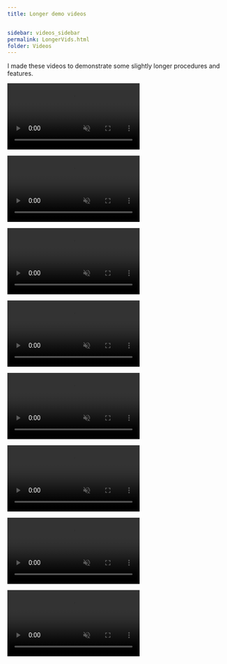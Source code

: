```yaml
---
title: Longer demo videos


sidebar: videos_sidebar
permalink: LongerVids.html
folder: Videos
---
```






<p>I made these videos to demonstrate some slightly longer procedures and features.</p>

<p><video title="" loop="loop" muted="" controls="controls" width="300" height="150">
<source src="VisuallyOrganizeSHContent.mp4" type="video/mp4" />Your browser does not support the video tag.
</video></p>


<p><video title="" loop="loop" muted="" controls="controls" width="300" height="150">
<source src="PrysmForSurfaceHubUsersAudience.mp4" type="video/mp4" />Your browser does not support the video tag.
</video></p>


<p><video title="" loop="loop" muted="" controls="controls" width="300" height="150">
<source src="PrysmForSurfaceHubITAudience.mp4" type="video/mp4" />Your browser does not support the video tag.
</video></p>


<p><video title="" loop="loop" muted="" controls="controls" width="300" height="150">
<source src="PFDSharingShort.mp4" type="video/mp4" />Your browser does not support the video tag.
</video></p>


<p><video title="" loop="loop" muted="" controls="controls" width="300" height="150">
<source src="PFDGrayedOutSharing.mp4" type="video/mp4" />Your browser does not support the video tag.
</video></p>


<p><video title="" loop="loop" muted="" controls="controls" width="300" height="150">
<source src="PasteSHContent.mp4" type="video/mp4" />Your browser does not support the video tag.
</video></p>


<p><video title="" loop="loop" muted="" controls="controls" width="300" height="150">
<source src="KeepWhiteboardsUHC.mp4" type="video/mp4" />Your browser does not support the video tag.
</video></p>


<p><video title="" loop="loop" muted="" controls="controls" width="300" height="150">
<source src="LocalBrowserDownloadFiles004.mp4" type="video/mp4" />Your browser does not support the video tag.
</video></p>